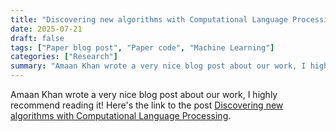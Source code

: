```yaml
---
title: "Discovering new algorithms with Computational Language Processing"
date: 2025-07-21
draft: false
tags: ["Paper blog post", "Paper code", "Machine Learning"]
categories: ["Research"]
summary: "Amaan Khan wrote a very nice blog post about our work, I highly recommend reading it! Here's the link to the post https://binary-thoughts.ghost.io/when-machines-design-algorithms-understanding-computational-language-processing/"
---
```


Amaan Khan wrote a very nice blog post about our work, I highly recommend reading it! Here's the link to the post [Discovering new algorithms with Computational Language Processing](https://binary-thoughts.ghost.io/when-machines-design-algorithms-understanding-computational-language-processing/).